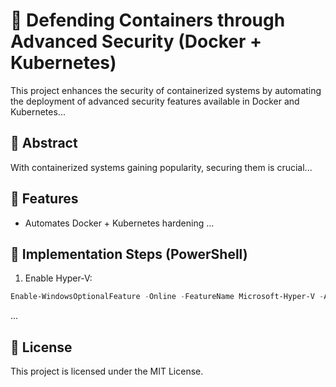 # 🔐 Defending Containers through Advanced Security (Docker + Kubernetes)

This project enhances the security of containerized systems by automating the deployment of advanced security features available in Docker and Kubernetes...

## 📌 Abstract

With containerized systems gaining popularity, securing them is crucial...

## 🚀 Features

- Automates Docker + Kubernetes hardening
...

## 🧪 Implementation Steps (PowerShell)

1. Enable Hyper-V:
```ps1
Enable-WindowsOptionalFeature -Online -FeatureName Microsoft-Hyper-V -All
```
...

## 📝 License

This project is licensed under the MIT License.
